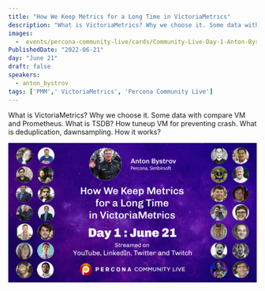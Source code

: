 ```yaml
---
title: "How We Keep Metrics for a Long Time in VictoriaMetrics"
description: "What is VictoriaMetrics? Why we choose it. Some data with compare VM and Prometheus. What is TSDB? How tuneup VM for preventing crash. What is deduplication, dawnsampling. How it works?"
images:
  -  events/percona-community-live/cards/Community-Live-Day-1-Anton-Bystrov.jpg
PublishedDate: "2022-06-21"
day: "June 21"
draft: false
speakers:
  - anton_bystrov
tags: ['PMM',' VictoriaMetrics', 'Percona Community Live']
---
```


What is VictoriaMetrics? Why we choose it. Some data with compare VM and Prometheus. What is TSDB? How tuneup VM for preventing crash. What is deduplication, dawnsampling. How it works?

![How We Keep Metrics for a Long Time in VictoriaMetrics](events/percona-community-live/cards/Community-Live-Day-1-Anton-Bystrov.jpg)